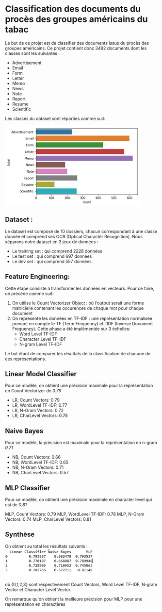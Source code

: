 # Classification des documents du procès des groupes américains du tabac

Le but de ce projet est de classifier des documents issus du procès des groupes américains. Ce projet contient donc 3482 documents dont les classes sont les suivantes :

* Advertisement
* Email
* Form
* Letter
* Memo
* News
* Note
* Report
* Resume
* Scientific

Les classes du dataset sont réparties comme suit: 

![Répartition des classes](classes.png)

## Dataset : 

Le dataset est composé de 10 dossiers, chacun correspondant à une classe donnée et comprend ses OCR (Optical Character Recognition). Nous séparons notre dataset en 3 jeux de données :
* Le training set : qui comprend 2228 données
* Le test set : qui comprend 697 données
* Le dev set : qui comprend 557 données

## Feature Engineering:

Cette étape consiste à transformer les données en vecteurs. Pour ce faire, on précède comme suit:

1. On utilise le Count Vectorizer Object : où l'output serait une forme matricielle contenant les occurences de chaque mot pour chaque document
2. On représente les données en TF-IDF : une représentation normalisée prenant en compte le TF (Term Frequency) et l'IDF (Inverse Document Frequency). Cette phase a été implémentée sur 3 échelles: 
    * Word Level TF-IDF
    * Character Level TF-IDF
    * N-gram Level TF-IDF
    
Le but étant de comparer les résultats de la classification de chacune de ces représentations.

## Linear Model Classifier 

Pour ce modèle, on obtient une précision maximale pour la représentation en Count Vectorizer de *0.79*

* LR, Count Vectors:  0.79
* LR, WordLevel TF-IDF:  0.77
* LR, N-Gram Vectors:  0.72
* LR, CharLevel Vectors:  0.78

## Naive Bayes
Pour ce modèle, la précision est maximale pour la représentation en n-gram *0.71*

* NB, Count Vectors:  0.66
* NB, WordLevel TF-IDF:  0.65
* NB, N-Gram Vectors:  0.71
* NB, CharLevel Vectors:  0.57

## MLP Classifier
Pour ce modèle, on obtient une précision maximale en character level qui est de *0.81*

MLP, Count Vectors:  0.79
MLP, WordLevel TF-IDF:  0.78
MLP, N-Gram Vectors:  0.74
MLP, CharLevel Vectors:  0.81

## Synthèse

On obtient au total les résultats suivants : 
![Final Result](final_result.png)

où {0,1,2,3} sont respectivement Count Vectors, Word Level TF-IDF, N-gram Vector et Character Level Vector.

On remarque qu'on obtient la meilleure précision pour MLP pour une représentation en charactères













